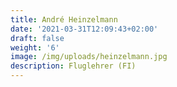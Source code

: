 ```yaml
---
title: André Heinzelmann
date: '2021-03-31T12:09:43+02:00'
draft: false
weight: '6'
image: /img/uploads/heinzelmann.jpg
description: Fluglehrer (FI)
---
```


